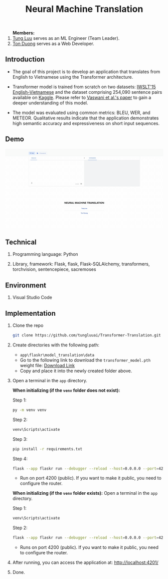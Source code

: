 <!-- PROJECT LOGO -->
<br />
  <p align="center">
    <h1 style="text-align: center;">Neural Machine Translation</h1>
    <br />
    <ol  style="text-align:left">
       <strong>Members: </strong>
    <br />
    <li>
    <a href="https://github.com/tungluuai" target="_blank">Tung Luu</a> serves as an ML Engineer (Team Leader).
    </li>
    <li>
     <a href="https://github.com/duongtanton" target="_blank">Ton Duong</a> serves as a Web Developer.
    </li>
    </ol>
  </p>
</div>

## Introduction
- The goal of this project is to develop an application that translates from English to Vietnamese using the Transformer architecture.

- Transformer model is trained from scratch on two datasets:  <a href="https://huggingface.co/datasets/IWSLT/mt_eng_vietnamese" target="_blank">IWSLT'15 English-Vietnamese</a> and the dataset comprising 254,090 sentence pairs available on <a href="https://www.kaggle.com/discussions/general/253495" target="_blank">Kaggle</a>. Please refer to <a href="https://arxiv.org/pdf/1706.03762" target="_blank">Vaswani et al.'s paper</a> to gain a deeper understanding of this model.
- The model was evaluated using common metrics: BLEU, WER, and METEOR. Qualitative results indicate that the application demonstrates high semantic accuracy and expressiveness on short input sequences.

## Demo
![Demo GIF](./demo.gif)

## Technical
1. Programming language: Python

2. Library, framework: Flask, flask, Flask-SQLAlchemy, transformers, torchvision, sentencepiece, sacremoses

## Environment
1. Visual Studio Code

## Implementation
1. Clone the repo
    ```sh
    git clone https://github.com/tungluuai/Transformer-Translation.git
    ```
2. Create directories with the following path:
    - `app\flaskr\model_translation\data`
    - Go to the following link to download the `transformer_model.pth` weight file: [Download Link](https://drive.google.com/file/d/1EImLEUTnhuzJL1P7ffzhdqCP1M93u5lP/view?usp=sharing)
    - Copy and place it into the newly created folder above.
3. Open a terminal in the `app` directory.

    **When initializing (if the `venv` folder does not exist):**

    Step 1:
    ```sh
    py -m venv venv
    ```

    Step 2:
    ```sh
    venv\Scripts\activate
    ```

    Step 3:
    ```sh
    pip install -r requirements.txt
    ```

    Step 4:
    ```sh
    flask --app flaskr run --debugger --reload --host=0.0.0.0 --port=4201 
    ```

    + Run on port 4200 (public). If you want to make it public, you need to configure the router.

    **When initializing (if the `venv` folder exists):** Open a terminal in the `app` directory.

    Step 1:
    ```sh
    venv\Scripts\activate
    ```

    Step 2:
    ```sh
    flask --app flaskr run --debugger --reload --host=0.0.0.0 --port=4201 
    ```

    + Runs on port 4200 (public). If you want to make it public, you need to configure the router.

4. After running, you can access the application at: [http://localhost:4201/](http://localhost:4201/)

5. Done.

<br/>

